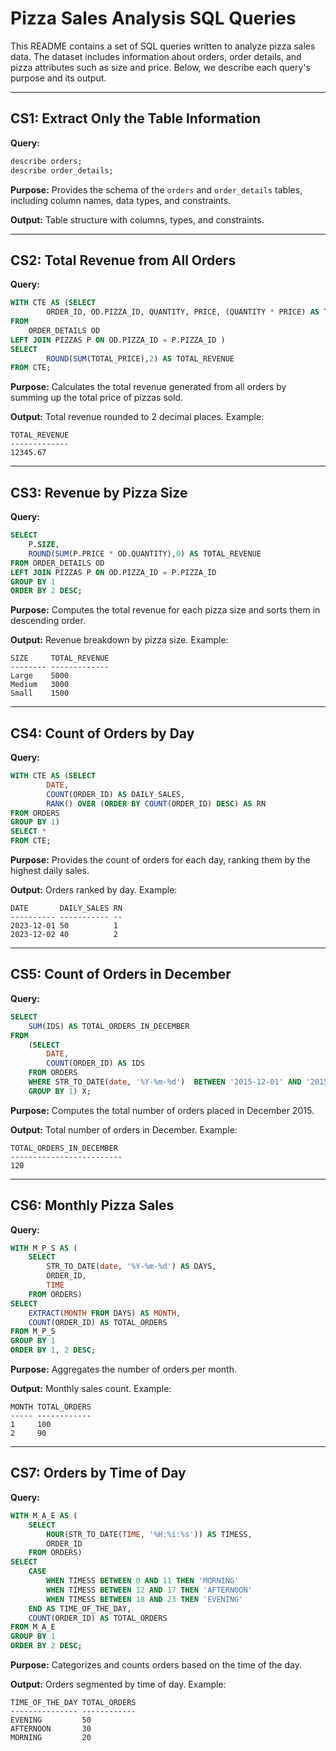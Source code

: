 # Pizza Sales Analysis SQL Queries

This README contains a set of SQL queries written to analyze pizza sales data. The dataset includes information about orders, order details, and pizza attributes such as size and price. Below, we describe each query's purpose and its output.

---

## CS1: Extract Only the Table Information
**Query:**
```sql
describe orders;
describe order_details;
```
**Purpose:** Provides the schema of the `orders` and `order_details` tables, including column names, data types, and constraints.

**Output:** Table structure with columns, types, and constraints.

---

## CS2: Total Revenue from All Orders
**Query:**
```sql
WITH CTE AS (SELECT 
        ORDER_ID, OD.PIZZA_ID, QUANTITY, PRICE, (QUANTITY * PRICE) AS TOTAL_PRICE
FROM 
    ORDER_DETAILS OD
LEFT JOIN PIZZAS P ON OD.PIZZA_ID = P.PIZZA_ID ) 
SELECT 
        ROUND(SUM(TOTAL_PRICE),2) AS TOTAL_REVENUE
FROM CTE;
```
**Purpose:** Calculates the total revenue generated from all orders by summing up the total price of pizzas sold.

**Output:** Total revenue rounded to 2 decimal places. Example:
```
TOTAL_REVENUE
-------------
12345.67
```

---

## CS3: Revenue by Pizza Size
**Query:**
```sql
SELECT 
    P.SIZE, 
    ROUND(SUM(P.PRICE * OD.QUANTITY),0) AS TOTAL_REVENUE
FROM ORDER_DETAILS OD 
LEFT JOIN PIZZAS P ON OD.PIZZA_ID = P.PIZZA_ID
GROUP BY 1
ORDER BY 2 DESC;
```
**Purpose:** Computes the total revenue for each pizza size and sorts them in descending order.

**Output:** Revenue breakdown by pizza size. Example:
```
SIZE     TOTAL_REVENUE
-------- -------------
Large    5000
Medium   3000
Small    1500
```

---

## CS4: Count of Orders by Day
**Query:**
```sql
WITH CTE AS (SELECT
        DATE, 
        COUNT(ORDER_ID) AS DAILY_SALES,
        RANK() OVER (ORDER BY COUNT(ORDER_ID) DESC) AS RN
FROM ORDERS
GROUP BY 1)
SELECT * 
FROM CTE;
```
**Purpose:** Provides the count of orders for each day, ranking them by the highest daily sales.

**Output:** Orders ranked by day. Example:
```
DATE       DAILY_SALES RN
---------- ----------- --
2023-12-01 50          1
2023-12-02 40          2
```

---

## CS5: Count of Orders in December
**Query:**
```sql
SELECT 
    SUM(IDS) AS TOTAL_ORDERS_IN_DECEMBER 
FROM  
    (SELECT 
        DATE,
        COUNT(ORDER_ID) AS IDS
    FROM ORDERS 
    WHERE STR_TO_DATE(date, '%Y-%m-%d')  BETWEEN '2015-12-01' AND '2015-12-30' 
    GROUP BY 1) X;
```
**Purpose:** Computes the total number of orders placed in December 2015.

**Output:** Total number of orders in December. Example:
```
TOTAL_ORDERS_IN_DECEMBER
-------------------------
120
```

---

## CS6: Monthly Pizza Sales
**Query:**
```sql
WITH M_P_S AS (
    SELECT 
        STR_TO_DATE(date, '%Y-%m-%d') AS DAYS, 
        ORDER_ID, 
        TIME
    FROM ORDERS) 
SELECT 
    EXTRACT(MONTH FROM DAYS) AS MONTH, 
    COUNT(ORDER_ID) AS TOTAL_ORDERS
FROM M_P_S 
GROUP BY 1
ORDER BY 1, 2 DESC;
```
**Purpose:** Aggregates the number of orders per month.

**Output:** Monthly sales count. Example:
```
MONTH TOTAL_ORDERS
----- ------------
1     100
2     90
```

---

## CS7: Orders by Time of Day
**Query:**
```sql
WITH M_A_E AS (
    SELECT 
        HOUR(STR_TO_DATE(TIME, '%H:%i:%s')) AS TIMESS, 
        ORDER_ID
    FROM ORDERS)
SELECT 
    CASE
        WHEN TIMESS BETWEEN 0 AND 11 THEN 'MORNING'
        WHEN TIMESS BETWEEN 12 AND 17 THEN 'AFTERNOON'
        WHEN TIMESS BETWEEN 18 AND 23 THEN 'EVENING'
    END AS TIME_OF_THE_DAY,
    COUNT(ORDER_ID) AS TOTAL_ORDERS
FROM M_A_E
GROUP BY 1
ORDER BY 2 DESC;  
```
**Purpose:** Categorizes and counts orders based on the time of the day.

**Output:** Orders segmented by time of day. Example:
```
TIME_OF_THE_DAY TOTAL_ORDERS
--------------- ------------
EVENING         50
AFTERNOON       30
MORNING         20
